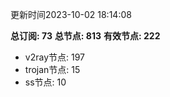 更新时间2023-10-02 18:14:08

**总订阅: 73**
**总节点: 813**
**有效节点: 222**
- v2ray节点: 197
- trojan节点: 15
- ss节点: 10
